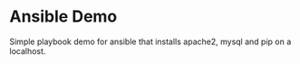 # Ansible Demo
Simple playbook demo for ansible that installs apache2, mysql and pip on a localhost.

